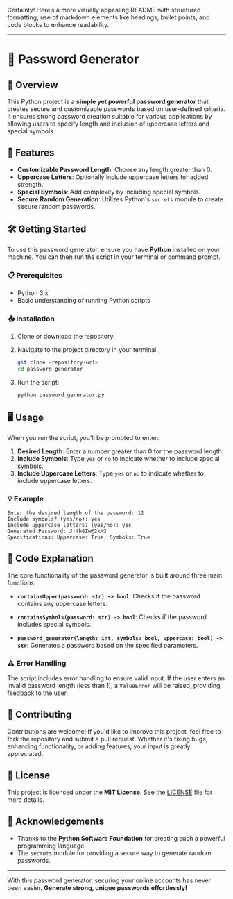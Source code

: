Certainly! Here’s a more visually appealing README with structured formatting, use of markdown elements like headings, bullet points, and code blocks to enhance readability.

---

# 🔐 Password Generator

## 🌟 Overview

This Python project is a **simple yet powerful password generator** that creates secure and customizable passwords based on user-defined criteria. It ensures strong password creation suitable for various applications by allowing users to specify length and inclusion of uppercase letters and special symbols.

## 🚀 Features

- **Customizable Password Length**: Choose any length greater than 0.
- **Uppercase Letters**: Optionally include uppercase letters for added strength.
- **Special Symbols**: Add complexity by including special symbols.
- **Secure Random Generation**: Utilizes Python's `secrets` module to create secure random passwords.

## 🛠️ Getting Started

To use this password generator, ensure you have **Python** installed on your machine. You can then run the script in your terminal or command prompt.

### 📋 Prerequisites

- Python 3.x
- Basic understanding of running Python scripts

### 📥 Installation

1. Clone or download the repository.
2. Navigate to the project directory in your terminal.

   ```bash
   git clone <repository-url>
   cd password-generator
   ```

3. Run the script:

   ```bash
   python password_generator.py
   ```

## 🖥️ Usage

When you run the script, you'll be prompted to enter:

1. **Desired Length**: Enter a number greater than 0 for the password length.
2. **Include Symbols**: Type `yes` or `no` to indicate whether to include special symbols.
3. **Include Uppercase Letters**: Type `yes` or `no` to indicate whether to include uppercase letters.

### 💡 Example

```plaintext
Enter the desired length of the password: 12
Include symbols? (yes/no): yes
Include uppercase letters? (yes/no): yes
Generated Password: J!4h8Zw@2kM3
Specifications: Uppercase: True, Symbols: True
```

## 📖 Code Explanation

The core functionality of the password generator is built around three main functions:

- **`containsUpper(password: str) -> bool`**: Checks if the password contains any uppercase letters.
  
- **`containsSymbols(password: str) -> bool`**: Checks if the password includes special symbols.

- **`password_generator(length: int, symbols: bool, uppercase: bool) -> str`**: Generates a password based on the specified parameters.

### ⚠️ Error Handling

The script includes error handling to ensure valid input. If the user enters an invalid password length (less than 1), a `ValueError` will be raised, providing feedback to the user.

## 🤝 Contributing

Contributions are welcome! If you'd like to improve this project, feel free to fork the repository and submit a pull request. Whether it's fixing bugs, enhancing functionality, or adding features, your input is greatly appreciated.

## 📜 License

This project is licensed under the **MIT License**. See the [LICENSE](LICENSE) file for more details.

## 🙏 Acknowledgements

- Thanks to the **Python Software Foundation** for creating such a powerful programming language.
- The `secrets` module for providing a secure way to generate random passwords.

---

With this password generator, securing your online accounts has never been easier. **Generate strong, unique passwords effortlessly!**
